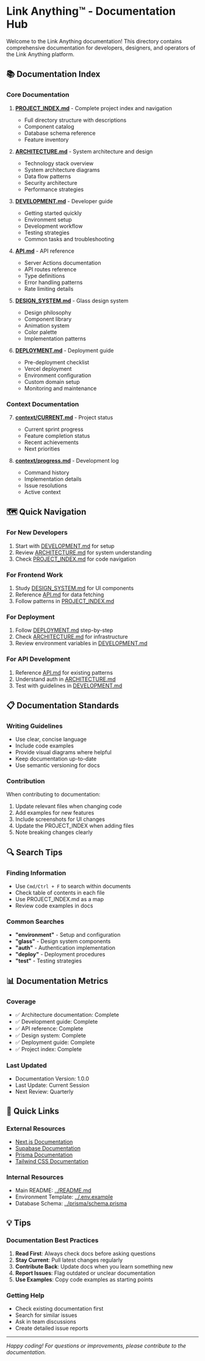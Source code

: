 # Link Anything™ - Documentation Hub

Welcome to the Link Anything documentation! This directory contains comprehensive documentation for developers, designers, and operators of the Link Anything platform.

## 📚 Documentation Index

### Core Documentation

1. **[PROJECT_INDEX.md](PROJECT_INDEX.md)** - Complete project index and navigation
   - Full directory structure with descriptions
   - Component catalog
   - Database schema reference
   - Feature inventory

2. **[ARCHITECTURE.md](ARCHITECTURE.md)** - System architecture and design
   - Technology stack overview
   - System architecture diagrams
   - Data flow patterns
   - Security architecture
   - Performance strategies

3. **[DEVELOPMENT.md](DEVELOPMENT.md)** - Developer guide
   - Getting started quickly
   - Environment setup
   - Development workflow
   - Testing strategies
   - Common tasks and troubleshooting

4. **[API.md](API.md)** - API reference
   - Server Actions documentation
   - API routes reference
   - Type definitions
   - Error handling patterns
   - Rate limiting details

5. **[DESIGN_SYSTEM.md](DESIGN_SYSTEM.md)** - Glass design system
   - Design philosophy
   - Component library
   - Animation system
   - Color palette
   - Implementation patterns

6. **[DEPLOYMENT.md](DEPLOYMENT.md)** - Deployment guide
   - Pre-deployment checklist
   - Vercel deployment
   - Environment configuration
   - Custom domain setup
   - Monitoring and maintenance

### Context Documentation

7. **[context/CURRENT.md](context/CURRENT.md)** - Project status
   - Current sprint progress
   - Feature completion status
   - Recent achievements
   - Next priorities

8. **[context/progress.md](context/progress.md)** - Development log
   - Command history
   - Implementation details
   - Issue resolutions
   - Active context

## 🗺️ Quick Navigation

### For New Developers
1. Start with [DEVELOPMENT.md](DEVELOPMENT.md) for setup
2. Review [ARCHITECTURE.md](ARCHITECTURE.md) for system understanding
3. Check [PROJECT_INDEX.md](PROJECT_INDEX.md) for code navigation

### For Frontend Work
1. Study [DESIGN_SYSTEM.md](DESIGN_SYSTEM.md) for UI components
2. Reference [API.md](API.md) for data fetching
3. Follow patterns in [PROJECT_INDEX.md](PROJECT_INDEX.md)

### For Deployment
1. Follow [DEPLOYMENT.md](DEPLOYMENT.md) step-by-step
2. Check [ARCHITECTURE.md](ARCHITECTURE.md) for infrastructure
3. Review environment variables in [DEVELOPMENT.md](DEVELOPMENT.md)

### For API Development
1. Reference [API.md](API.md) for existing patterns
2. Understand auth in [ARCHITECTURE.md](ARCHITECTURE.md)
3. Test with guidelines in [DEVELOPMENT.md](DEVELOPMENT.md)

## 📋 Documentation Standards

### Writing Guidelines
- Use clear, concise language
- Include code examples
- Provide visual diagrams where helpful
- Keep documentation up-to-date
- Use semantic versioning for docs

### Contribution
When contributing to documentation:
1. Update relevant files when changing code
2. Add examples for new features
3. Include screenshots for UI changes
4. Update the PROJECT_INDEX when adding files
5. Note breaking changes clearly

## 🔍 Search Tips

### Finding Information
- Use `Cmd/Ctrl + F` to search within documents
- Check table of contents in each file
- Use PROJECT_INDEX.md as a map
- Review code examples in docs

### Common Searches
- **"environment"** - Setup and configuration
- **"glass"** - Design system components
- **"auth"** - Authentication implementation
- **"deploy"** - Deployment procedures
- **"test"** - Testing strategies

## 📊 Documentation Metrics

### Coverage
- ✅ Architecture documentation: Complete
- ✅ Development guide: Complete
- ✅ API reference: Complete
- ✅ Design system: Complete
- ✅ Deployment guide: Complete
- ✅ Project index: Complete

### Last Updated
- Documentation Version: 1.0.0
- Last Update: Current Session
- Next Review: Quarterly

## 🚀 Quick Links

### External Resources
- [Next.js Documentation](https://nextjs.org/docs)
- [Supabase Documentation](https://supabase.com/docs)
- [Prisma Documentation](https://www.prisma.io/docs)
- [Tailwind CSS Documentation](https://tailwindcss.com/docs)

### Internal Resources
- Main README: [../README.md](../README.md)
- Environment Template: [../.env.example](../.env.example)
- Database Schema: [../prisma/schema.prisma](../prisma/schema.prisma)

## 💡 Tips

### Documentation Best Practices
1. **Read First**: Always check docs before asking questions
2. **Stay Current**: Pull latest changes regularly
3. **Contribute Back**: Update docs when you learn something new
4. **Report Issues**: Flag outdated or unclear documentation
5. **Use Examples**: Copy code examples as starting points

### Getting Help
- Check existing documentation first
- Search for similar issues
- Ask in team discussions
- Create detailed issue reports

---

*Happy coding! For questions or improvements, please contribute to the documentation.*